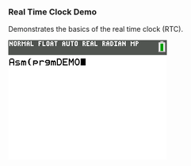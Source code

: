 ### Real Time Clock Demo

Demonstrates the basics of the real time clock (RTC).

![Screenshot](screenshot.gif)

